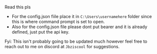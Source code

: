 Read this pls

- For the config.json fiile place it in `C:\Users\usernamehere` folder since this is where command prompt is set to open.
- Also for the config.json file please dont put bearer and it is already defined, just put the api key.


Fyi: This isn't probably going to be updated much however feel free to reach out to me on discord at `Jbziscool` for suggestions.
